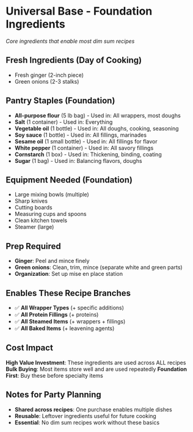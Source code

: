 # Universal Base - Foundation Ingredients

*Core ingredients that enable most dim sum recipes*

## Fresh Ingredients (Day of Cooking)
- Fresh ginger (2-inch piece)
- Green onions (2-3 stalks)

## Pantry Staples (Foundation)
- **All-purpose flour** (5 lb bag) - Used in: All wrappers, most doughs
- **Salt** (1 container) - Used in: Everything
- **Vegetable oil** (1 bottle) - Used in: All doughs, cooking, seasoning
- **Soy sauce** (1 bottle) - Used in: All fillings, marinades
- **Sesame oil** (1 small bottle) - Used in: All fillings for flavor
- **White pepper** (1 container) - Used in: All savory fillings
- **Cornstarch** (1 box) - Used in: Thickening, binding, coating
- **Sugar** (1 bag) - Used in: Balancing flavors, doughs

## Equipment Needed (Foundation)
- Large mixing bowls (multiple)
- Sharp knives
- Cutting boards
- Measuring cups and spoons
- Clean kitchen towels
- Steamer (large)

## Prep Required
- **Ginger**: Peel and mince finely
- **Green onions**: Clean, trim, mince (separate white and green parts)
- **Organization**: Set up mise en place station

## Enables These Recipe Branches
- ✅ **All Wrapper Types** (+ specific additions)
- ✅ **All Protein Fillings** (+ proteins)
- ✅ **All Steamed Items** (+ wrappers + fillings)
- ✅ **All Baked Items** (+ leavening agents)

## Cost Impact
**High Value Investment**: These ingredients are used across ALL recipes
**Bulk Buying**: Most items store well and are used repeatedly
**Foundation First**: Buy these before specialty items

## Notes for Party Planning
- **Shared across recipes**: One purchase enables multiple dishes
- **Reusable**: Leftover ingredients useful for future cooking
- **Essential**: No dim sum recipes work without these basics
